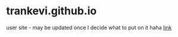 # trankevi.github.io
user site - may be updated once I decide what to put on it haha
[link](trankevi.github.io)
